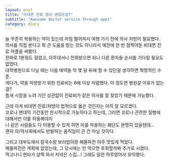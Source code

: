 ```yaml
---
layout: post
title: "비대면 진료 많이 괜찮은걸?"
subtitle: "Awesome doctor service through apps"
category: diary
---
```


늘 꾸준히 복용하는 약이 있는데 마침 떨어져서 여행 가기 전에 의사 처방이 필요했다.<br>
의사를 직접 본다고 뭐 큰 도움을 받는 것도 아니라서 예전에 한 번 점찍어둔 비대면 진료 어플을 써봤다.<br>
전화로 1분정도 걸렸고, 아무데서나 전화받으면 되니 다른 환자들 순서를 기다릴 필요도 없었다.<br>
대학병원으로 다닐 때는 다음 예약을 막 몇 달 뒤에 할 수 있던걸 생각하면 혁명적인 수준.<br>
게다가, 약을 처방받기 위한 진료비는 6배 이상 저렴했다. 이 정도면 병원갈 이유가 없는걸?<br>
틈새 시장을 노려 기간 상관없이 진료비가 같은 의사를 잘 찾았기 때문에 가능했다.<br>

근데 이게 비대면 진료/처방이 법적으로 옳은 것인지는 아직 잘 모르겠다.<br>
코로나 팬데믹 기간동안 한시적으로 가능하다고 하는데, 그러면 코로나 관련한 질병에 대해서만 이를 허용해야지<br>
나 같은 사람들도 다 이용할 수 있게 하면 이를 악용하는 폐단도 분명히 있을텐데...<br>
괜히 의/약사회에서도 반발하는 움직임이 큰 건 아닐 것이다.<br>

그리고 대부도에서 칼국수랑 보리밥이랑 해물파전 아주 맛있게 먹었다.<br>
해물파전은 계획에 없었는데, 그 당시에는 안 먹으면 후회할까봐 추가로 시켰다.<br>
먹고나니 현타가 살짝 와서 저녁은 스킵...! 그래도 알찬 하루였어서 유익했다.<br>

